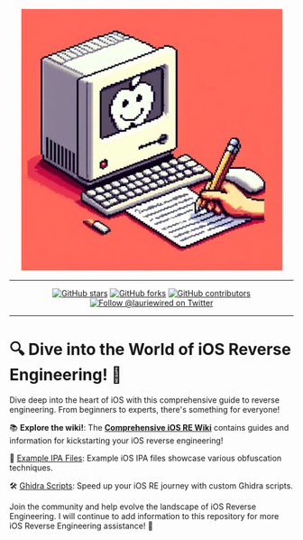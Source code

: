 <div align="center">

![logo](images/logo.jpg)

---

[![GitHub stars](https://img.shields.io/github/stars/LaurieWired/iOS_Reverse_Engineering)](https://github.com/LaurieWired/iOS_Reverse_Engineering/stargazers)
[![GitHub forks](https://img.shields.io/github/forks/LaurieWired/iOS_Reverse_Engineering)](https://github.com/LaurieWired/iOS_Reverse_Engineering/network/members)
[![GitHub contributors](https://img.shields.io/github/contributors/LaurieWired/iOS_Reverse_Engineering)](https://github.com/LaurieWired/iOS_Reverse_Engineering/graphs/contributors)
[![Follow @lauriewired on Twitter](https://img.shields.io/twitter/follow/lauriewired?style=social)](https://twitter.com/lauriewired)

</div>

---

# 🔍 Dive into the World of iOS Reverse Engineering! 🚀

Dive deep into the heart of iOS with this comprehensive guide to reverse engineering. From beginners to experts, there's something for everyone!

📚 **Explore the wiki!**: The [**Comprehensive iOS RE Wiki**](https://github.com/LaurieWired/iOS_Reverse_Engineering/wiki/iOS-RE-Reference) contains guides and information for kickstarting your iOS reverse engineering!

📱 [Example IPA Files](https://github.com/LaurieWired/iOS_Reverse_Engineering/tree/main/ObfuscatedAppExamples): Example iOS IPA files showcase various obfuscation techniques.

🛠️ [Ghidra Scripts](https://github.com/LaurieWired/iOS_Reverse_Engineering/blob/main/SwiftNameDemangler.py): Speed up your iOS RE journey with custom Ghidra scripts.

Join the community and help evolve the landscape of iOS Reverse Engineering. I will continue to add information to this repository for more iOS Reverse Engineering assistance! 🌟
